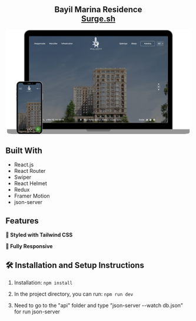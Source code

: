 <h2 align="center">
  Bayil Marina Residence <br/>
  <a href="https://bayilmarina.surge.sh/" target="_blank">Surge.sh</a>
</h2>

<div align="center">
  <img alt="Screenshot" src="./src/assets/Screenshot.png" />
</div>

## Built With

- React.js
- React Router
- Swiper
- React Helmet
- Redux
- Framer Motion
- json-server

## Features

**🎨 Styled with Tailwind CSS**

**📱 Fully Responsive**

## 🛠 Installation and Setup Instructions

1. Installation: `npm install`

2. In the project directory, you can run: `npm run dev`

3. Need to go to the "api" folder and type "json-server --watch db.json" for run json-server
